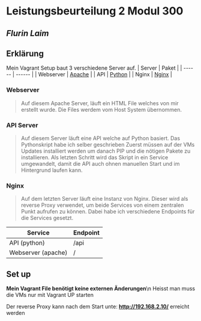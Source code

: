 # Leistungsbeurteilung 2 Modul 300
## _Flurin Laim_

## Erklärung
Mein Vagrant Setup baut 3 verschiedene Server auf.
| Server | Paket |
| ------ | ------ |
| Webserver | [Apache][webserver] |
| API | [Python][api] |
| Nginx | [Nginx][nginx] |


### Webserver
> Auf diesem Apache Server, läuft ein HTML File welches von mir erstellt wurde.
> Die Files werdem vom Host System übernommen.


### API Server
> Auf diesem Server läuft eine API welche auf Python basiert. Das Pythonskript habe ich selber geschrieben
> Zuerst müssen auf der VMs Updates installiert werden um danach PIP und die nötigen Pakete zu installieren.
> Als letzten Schritt wird das Skript in ein Service umgewandelt, damit die API auch ohnen manuellen Start und im Hintergrund laufen kann.


### Nginx
> Auf dem letzten Server läuft eine Instanz von Nginx. Dieser wird als reverse Proxy verwendet, um beide Services von einem zentralen Punkt aufrufen zu können.
> Dabei habe ich verschiedene Endpoints für die Services gesetzt.
> 
> 
| Service | Endpoint |
| ------ | ------ |
| API (python) | /api |
| Webserver (apache) | / |


## Set up
**Mein Vagrant File benötigt keine externen Änderungen**\n
Heisst man muss die VMs nur mit Vagrant UP starten

Der reverse Proxy kann nach dem Start unte: **http://192.168.2.10/** erreicht werden



[webserver]: <https://www.apache.org/>
[api]: <https://github.com/Flurin17/API>
[nginx]: <https://www.nginx.com/>